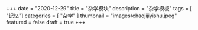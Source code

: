 +++
date = "2020-12-29"
title = "杂学模块"
description = "杂学模板"
tags = [ "记忆"]
categories = [
    "杂学"
]
thumbnail = "images/chaojijiyishu.jpeg"
featured = false
draft = true 
+++




